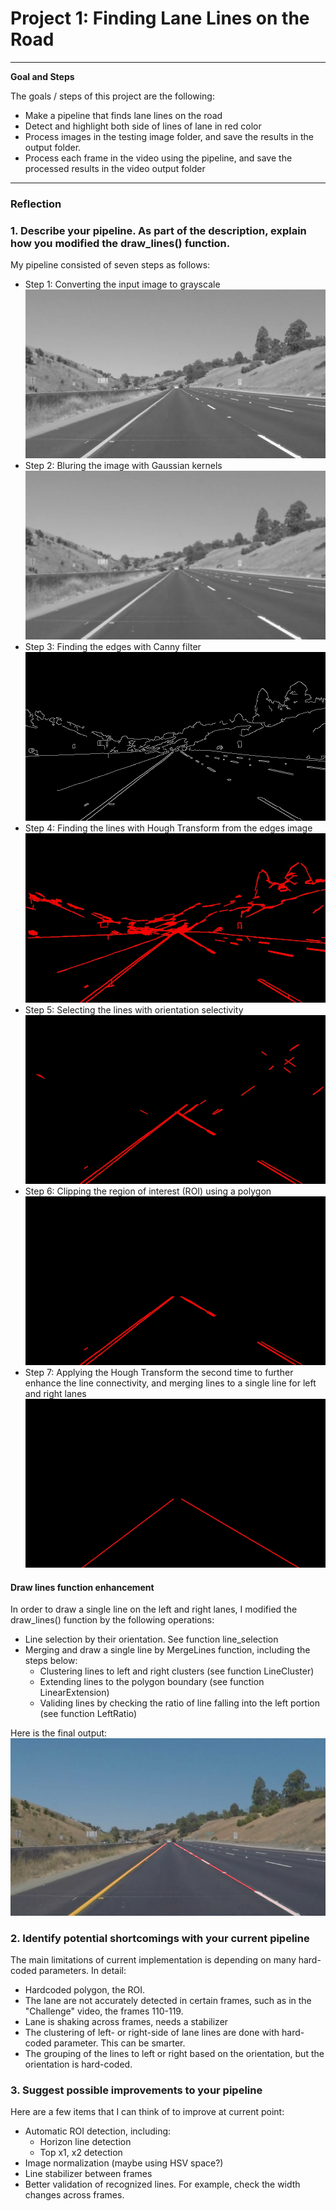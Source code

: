 # **Project 1: Finding Lane Lines on the Road** 

---

**Goal and Steps**

The goals / steps of this project are the following:
* Make a pipeline that finds lane lines on the road
* Detect and highlight both side of lines of lane in red color
* Process images in the testing image folder, and save the results in the output folder.
* Process each frame in the video using the pipeline, and save the processed results in the video output folder


[//]: # (Image References)

[input]: ./test_images/whiteCarLaneSwitch.jpg "Input"
[gray]: ./test_images_output/whiteCarLaneSwitch-gray.jpg "Gray"
[blur_gray]: ./test_images_output/whiteCarLaneSwitch-blur_gray.jpg "Blur Gray"
[color_edge]: ./test_images_output/whiteCarLaneSwitch-color_edge.jpg "Color Edge"
[edges]: ./test_images_output/whiteCarLaneSwitch-edges.jpg "Edges"
[final]: ./test_images_output/whiteCarLaneSwitch-final.jpg "Final"
[lines0]: ./test_images_output/whiteCarLaneSwitch-lines0.jpg "Lines"
[lines]: ./test_images_output/whiteCarLaneSwitch-lines.jpg "Lines"
[roi1]: ./test_images_output/whiteCarLaneSwitch-roi1.jpg "ROI 1"
[roi2]: ./test_images_output/whiteCarLaneSwitch-roi2.jpg "ROI 2"

---

### Reflection

### 1. Describe your pipeline. As part of the description, explain how you modified the draw_lines() function.

My pipeline consisted of seven steps as follows:
 * Step 1: Converting the input image to grayscale
 ![alt text][gray]
 * Step 2: Bluring the image with Gaussian kernels
 ![alt text][blur_gray]
 * Step 3: Finding the edges with Canny filter
 ![alt text][edges]
 * Step 4: Finding the lines with Hough Transform from the edges image
 ![alt text][lines0]
 * Step 5: Selecting the lines with orientation selectivity
 ![alt text][lines]
 * Step 6: Clipping the region of interest (ROI) using a polygon
 ![alt text][roi1]
 * Step 7: Applying the Hough Transform the second time to further enhance the line connectivity, 
 and merging lines to a single line for left and right lanes
 ![alt text][roi2]
 

#### Draw lines function enhancement

In order to draw a single line on the left and right lanes, I modified the draw_lines() function by the following operations:
* Line selection by their orientation. See function line_selection
* Merging and draw a single line by MergeLines function, including the steps below:
    * Clustering lines to left and right clusters (see function LineCluster)
    * Extending lines to the polygon boundary (see function LinearExtension)
    * Validing lines by checking the ratio of line falling into the left portion (see function LeftRatio)

Here is the final output:
 ![alt text][final]

### 2. Identify potential shortcomings with your current pipeline

The main limitations of current implementation is depending on many hard-coded parameters. In detail:

* Hardcoded polygon, the ROI.
* The lane are not accurately detected in certain frames, such as in the "Challenge" video, the frames 110-119.
* Lane is shaking across frames, needs a stabilizer
* The clustering of left- or right-side of lane lines are done with hard-coded parameter. This can be smarter. 
* The grouping of the lines to left or right based on the orientation, but the orientation is hard-coded.

### 3. Suggest possible improvements to your pipeline

Here are a few items that I can think of to improve at current point:

* Automatic ROI detection, including:
    * Horizon line detection
    * Top x1, x2 detection
* Image normalization (maybe using HSV space?)
* Line stabilizer between frames
* Better validation of recognized lines. For example, check the width changes across frames.
